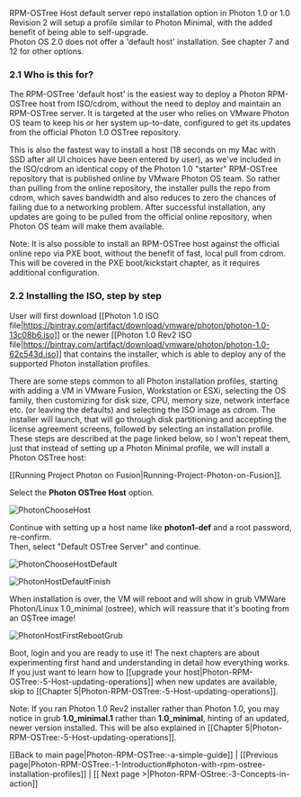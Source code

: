 RPM-OSTree Host default server repo installation option in Photon 1.0 or 1.0 Revision 2 will setup a profile similar to Photon Minimal, with the added benefit of being able to self-upgrade.  
Photon OS 2.0 does not offer a 'default host' installation. See chapter 7 and 12 for other options. 

### 2.1 Who is this for?  
The RPM-OSTree 'default host' is the easiest way to deploy a Photon RPM-OSTree host from ISO/cdrom, without the need to deploy and maintain an RPM-OSTree server. It is targeted at the user who relies on VMware Photon OS team to keep his or her system up-to-date, configured to get its updates from the official Photon 1.0 OSTree repository.

This is also the fastest way to install a host (18 seconds on my Mac with SSD after all UI choices have been entered by user), as we've included in the ISO/cdrom an identical copy of the Photon 1.0 "starter" RPM-OSTree repository that is published online by VMware Photon OS team. So rather than pulling from the online repository, the installer pulls the repo from cdrom, which saves bandwidth and also reduces to zero the chances of failing due to a networking problem. After successful installation, any updates are going to be pulled from the official online repository, when Photon OS team will make them available.    

Note: It is also possible to install an RPM-OSTree host against the official online repo via PXE boot, without the benefit of fast, local pull from cdrom. This will be covered in the PXE boot/kickstart chapter, as it requires additional configuration.

### 2.2 Installing the ISO, step by step
User will first download [[Photon 1.0 ISO file|https://bintray.com/artifact/download/vmware/photon/photon-1.0-13c08b6.iso]] or the newer [[Photon 1.0 Rev2 ISO file|https://bintray.com/artifact/download/vmware/photon/photon-1.0-62c543d.iso]] that contains the installer, which is able to deploy any of the supported Photon installation profiles.

There are some steps common to all Photon installation profiles, starting with adding a VM in VMware Fusion, Workstation or ESXi, selecting the OS family, then customizing for disk size, CPU, memory size, network interface etc. (or leaving the defaults) and selecting the ISO image as cdrom. The installer will launch, that will go through disk partitioning and accepting the license agreement screens, followed by selecting an installation profile.
These steps are described at the page linked below, so I won't repeat them, just that instead of setting up a Photon Minimal profile, we will install a Photon OSTree host:   

[[Running Project Photon on Fusion|Running-Project-Photon-on-Fusion]].  

Select the **Photon OSTree Host** option.

![PhotonChooseHost](https://cloud.githubusercontent.com/assets/13158414/14757883/15742dce-08ad-11e6-9486-4fe08b4bf7f2.png)  

Continue with setting up a host name like **photon1-def** and a root password, re-confirm.   
Then, select "Default OSTree Server" and continue.  

![PhotonChooseHostDefault](https://cloud.githubusercontent.com/assets/13158414/14757878/1557500a-08ad-11e6-9cb7-f917cb0fdaca.png)

![PhotonHostDefaultFinish](https://cloud.githubusercontent.com/assets/13158414/14757882/1571cde0-08ad-11e6-8e07-47258ca4e8d9.png)  

When installation is over, the VM will reboot and will show in grub VMWare Photon/Linux 1.0_minimal (ostree), which will reassure that it's booting from an OSTree image!  

![PhotonHostFirstRebootGrub](https://cloud.githubusercontent.com/assets/13158414/14757877/155614ec-08ad-11e6-9e36-b43f77b6fb69.png)  

Boot, login and you are ready to use it!  The next chapters are about experimenting first hand and understanding in detail how everything works. If you just want to learn how to [[upgrade your host|Photon-RPM-OSTree:-5-Host-updating-operations]] when new updates are available, skip to [[Chapter 5|Photon-RPM-OSTree:-5-Host-updating-operations]].

Note: If you ran Photon 1.0 Rev2 installer rather than Photon 1.0, you may notice in grub **1.0_minimal.1** rather than **1.0_minimal**, hinting of an updated, newer version installed. This will be also explained in [[Chapter 5|Photon-RPM-OSTree:-5-Host-updating-operations]].  

[[Back to main page|Photon-RPM-OSTree:-a-simple-guide]] | [[Previous page|Photon-RPM-OSTree:-1-Introduction#photon-with-rpm-ostree-installation-profiles]] | [[ Next page >|Photon-RPM-OStree:-3-Concepts-in-action]] 